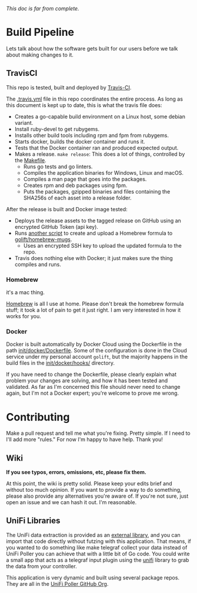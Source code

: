 _This doc is far from complete._

# Build Pipeline

Lets talk about how the software gets built for our users before we talk about
making changes to it.


## TravisCI

This repo is tested, built and deployed by [Travis-CI](https://travis-ci.org/unifi-poller/unifi-poller).

The [.travis.yml](.travis.yml) file in this repo coordinates the entire process.
As long as this document is kept up to date, this is what the travis file does:

-   Creates a go-capable build environment on a Linux host, some debian variant.
-   Install ruby-devel to get rubygems.
-   Installs other build tools including rpm and fpm from rubygems.
-   Starts docker, builds the docker container and runs it.
-   Tests that the Docker container ran and produced expected output.
-   Makes a release. `make release`: This does a lot of things, controlled by the [Makefile](Makefile).
    -   Runs go tests and go linters.
    -   Compiles the application binaries for Windows, Linux and macOS.
    -   Compiles a man page that goes into the packages.
    -   Creates rpm and deb packages using fpm.
    -   Puts the packages, gzipped binaries and files containing the SHA256s of each asset into a release folder.

After the release is built and Docker image tested:
-   Deploys the release assets to the tagged release on GitHub using an encrypted GitHub Token (api key).
-   Runs [another script](scripts/formula-deploy.sh) to create and upload a Homebrew formula to [golift/homebrew-mugs](https://github.com/golift/homebrew-mugs).
    -   Uses an encrypted SSH key to upload the updated formula to the repo.
-   Travis does nothing else with Docker; it just makes sure the thing compiles and runs.

### Homebrew

it's a mac thing.

[Homebrew](https://brew.sh) is all I use at home. Please don't break the homebrew
formula stuff; it took a lot of pain to get it just right. I am very interested
in how it works for you.

### Docker

Docker is built automatically by Docker Cloud using the Dockerfile in the path
[init/docker/Dockerfile](init/docker/Dockerfile). Some of the configuration is
done in the Cloud service under my personal account `golift`, but the majority
happens in the build files in the [init/docker/hooks/](init/docker/hooks/) directory.

If you have need to change the Dockerfile, please clearly explain what problem your
changes are solving, and how it has been tested and validated. As far as I'm
concerned this file should never need to change again, but I'm not a Docker expert;
you're welcome to prove me wrong.

# Contributing

Make a pull request and tell me what you're fixing. Pretty simple. If I need to
I'll add more "rules." For now I'm happy to have help. Thank you!

## Wiki

**If you see typos, errors, omissions, etc, please fix them.**

At this point, the wiki is pretty solid. Please keep your edits brief and without
too much opinion. If you want to provide a way to do something, please also provide
any alternatives you're aware of. If you're not sure, just open an issue and we can
hash it out. I'm reasonable.

## UniFi Libraries

The UniFi data extraction is provided as an [external library](https://godoc.org/github.com/unifi-poller/unifi),
and you can import that code directly without futzing with this application. That
means, if you wanted to do something like make telegraf collect your data instead
of UniFi Poller you can achieve that with a little bit of Go code. You could write
a small app that acts as a telegraf input plugin using the [unifi](https://github.com/unifi-poller/unifi)
library to grab the data from your controller.

This application is very dynamic and built using several package repos.
They are all in the [UniFi Poller GitHub Org](https://github.com/unifi-poller).
